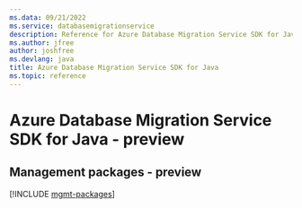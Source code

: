 ```yaml
---
ms.data: 09/21/2022
ms.service: databasemigrationservice
description: Reference for Azure Database Migration Service SDK for Java
ms.author: jfree
author: joshfree
ms.devlang: java
title: Azure Database Migration Service SDK for Java
ms.topic: reference
---
```

# Azure Database Migration Service SDK for Java - preview

## Management packages - preview
[!INCLUDE [mgmt-packages](database-migration-service-mgmt-index.md)]